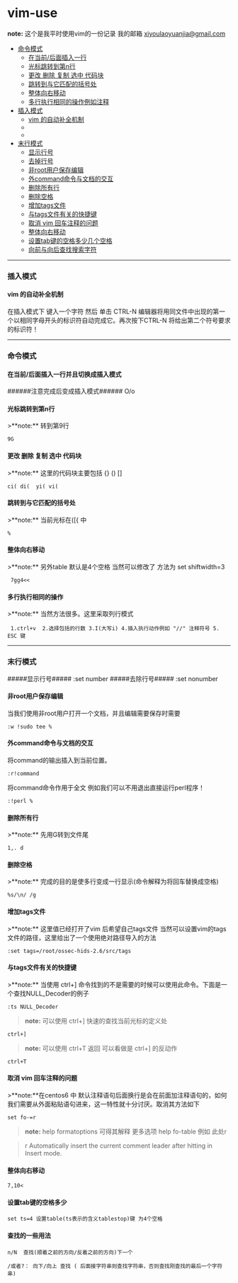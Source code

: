vim-use
===================
**note:** 这个是我平时使用vim的一份记录 我的邮箱 xiyoulaoyuanjia@gmail.com

*   [命令模式](#commad)
    * [在当前/后面插入一行](#command_1)
    * [光标跳转到第n行](#command_2)
    * [更改 删除 复制 选中 代码块](#command_3)
    * [跳转到与它匹配的括号处](#command_4)
    * [整体向右移动](#command_5)
    * [多行执行相同的操作例如注释](#command_6)
*   [插入模式](#insert)
     * [vim 的自动补全机制](#insert_1)
     * [](#insert_2)
     * [](#insert_3)
*   [末行模式](#lastCommand)
    * [显示行号](#lastCommand_1)
    * [去掉行号](#lastCommand_2)
    * [非root用户保存编辑](#lastCommand_3)
    * [外command命令与文档的交互](#lastCommand_4)
    * [删除所有行](#lastCommand_5)
    * [删除空格](#lastCommand_6)
    * [增加tags文件](#lastCommand_7)
    * [与tags文件有关的快捷键](#lastCommand_8)
    * [取消 vim 回车注释的问题](#lastCommand_9)
    * [整体向右移动](#lastCommand_10)
    * [设置tab键的空格多少几个空格](#lastCommand_11)
    * [向前与向后查找搜索字符](#lastCommand_12)


***
<h3 id="insert">插入模式</h3>
<h4 id="insert_1">vim 的自动补全机制</h4>
    在插入模式下 键入一个字符  然后 单击 CTRL-N 编辑器将用同文件中出现的第一个以相同字母开头的标识符自动完成它。再次按下CTRL-N 将给出第二个符号要求的标识符！



***
<h3 id="commad">命令模式</h3>
<h4 id="command_1">在当前/后面插入一行并且切换成插入模式</h4>
######注意完成后变成插入模式######
    O/o
<h4 id="command_2">光标跳转到第n行</h4>
>**note:** 转到第9行  
    
    9G
    
<h4 id="command_3">更改 删除 复制 选中 代码块</h4>
>**note:** 这里的代码块主要包括 {} () [] 
    
    ci( di(  yi( vi(

<h4 id="command_4">跳转到与它匹配的括号处</h4>
>**note:** 当前光标在([{ 中
    
    %

<h4 id="command_5">整体向右移动</h4>
>**note:** 另外table 默认是4个空格  当然可以修改了 方法为 set shiftwidth=3

     7gg4<< 
     
<h4 id="command_6">多行执行相同的操作</h4>
>**note:** 当然方法很多。这里采取列行模式

     1.ctrl+v  2.选择包括的行数 3.I(大写i) 4.插入执行动作例如 "//" 注释符号 5. ESC 键


***


<h3 id="lastCommand">末行模式</h3>
#####显示行号#####
    :set number 
#####去除行号#####
    :set nonumber
    
<h4 id="lastCommand_3">非root用户保存编辑 </h4>
当我们使用非root用户打开一个文档，并且编辑需要保存时需要
    
    :w !sudo tee %   
<h4 id="lastCommand_4">外command命令与文档的交互 </h4>
将command的输出插入到当前位置。
    
    :r!command
 
将command命令作用于全文 例如我们可以不用退出直接运行perl程序！
    
    :!perl %
    
<h4 id="lastCommand_5">删除所有行</h4>
>**note:** 先用G转到文件尾

    1,. d
<h4 id="lastCommand_6">删除空格</h4>
>**note:** 完成的目的是使多行变成一行显示(命令解释为将回车替换成空格)

    %s/\n/ /g

<h4 id="lastCommand_7">增加tags文件</h4>
>**note:** 这里值已经打开了vim 后希望自己tags文件 当然可以设置vim的tags文件的路径，这里给出了一个使用绝对路径导入的方法
    
    :set tags=/root/ossec-hids-2.6/src/tags

<h4 id="lastCommand_8">与tags文件有关的快捷键</h4>
>**note:** 当使用 ctrl+] 命令找到的不是需要的时候可以使用此命令。下面是一个查找NULL_Decoder的例子

    :ts NULL_Decoder
>**note:** 可以使用 ctrl+] 快速的查找当前光标的定义处
    
    ctrl+] 

>**note:** 可以使用 ctrl+T 返回 可以看做是 ctrl+] 的反动作
    
    ctrl+T

<h4 id="lastCommand_9">取消 vim 回车注释的问题</h4>
>**note:**在centos6 中 默认注释语句后面换行是会在前面加注释语句的，如何我们需要从外面粘贴语句进来，这一特性就十分讨厌。取消其方法如下
    
    set fo-=r
>**note:** 
help formatoptions  可得其解释 
更多选项 help fo-table
例如 此处r

>r     Automatically insert the current comment leader after hitting
        <Enter> in Insert mode.

<h4 id="lastCommand_10">整体向右移动 </h4>

    7,10<
    
<h4 id="lastCommand_11">设置tab键的空格多少 </h4>

    set ts=4 设置table(ts表示的含义tablestop)键 为4个空格     

<h4 id="lastCommand_12">查找的一些用法 </h4>

    n/N  查找(顺着之前的方向/反着之前的方向)下一个
    
    /或者?： 向下/向上 查找 ( 后面接字符串则查找字符串，否则查找刚查找的最后一个字符串)

